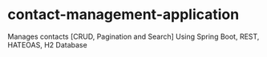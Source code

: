 # contact-management-application

Manages contacts [CRUD, Pagination and Search]
Using Spring Boot, REST, HATEOAS, H2 Database
